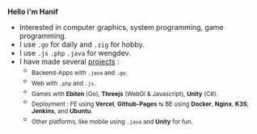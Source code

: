 **Hello i'm Hanif**
- Interested in computer graphics, system programming, game programming.
- I use `.go` for daily and `.zig` for hobby.
- I use `.js` `.php` `.java` for wengdev.
- I have made several  <a href="https://hqhan.vercel.app/project">projects</a> : <br>
  - <sub>Backend-Apps with `.java` and `.go`.</sub>
  - <sub>Web with `.php` and `.js`.</sub>
  - <sub>Games with **Ebiten** (Go), **Threejs** (WebGl & Javascript), **Unity** (C#).</sub>
  - <sub>Deployment : FE using **Vercel**, **Github-Pages** ⇆ BE using **Docker**, **Nginx**, **K3S**, **Jenkins**, and **Ubuntu**.</sub>
  - <sub>Other platforms, like mobile using `.java` and **Unity** for fun.</sub>
  <br>
